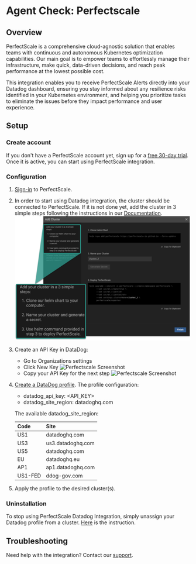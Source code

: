 # Agent Check: Perfectscale

## Overview


PerfectScale is a comprehensive cloud-agnostic solution that enables teams with continuous and autonomous Kubernetes optimization capabilities. Our main goal is to empower teams to effortlessly manage their infrastructure, make quick, data-driven decisions, and reach peak performance at the lowest possible cost.

This integration enables you to receive PerfectScale Alerts directly into your Datadog dashboard, ensuring you stay informed about any resilience risks identified in your Kubernetes environment, and helping you prioritize tasks to eliminate the issues before they impact performance and user experience.



## Setup


### Create account

If you don't have a PerfectScale account yet, sign up for a [free 30-day trial][1]. Once it is active, you can start using PerfectScale integration.


### Configuration

 1. [Sign-in][2] to PerfectScale.
 2. In order to start using Datadog integration, the cluster should be connected to PerfectScale. If it is not done yet, add the cluster in 3 simple steps following the instructions in our [Documentation][3].
![Perfectscale Screenshot][4]
 3. Create an API Key in DataDog:
    - Go to Organizations settings
    - Click New Key
    ![Perfectscale Screenshot][5]
    - Copy your API Key for the next step
    ![Perfectscale Screenshot][6]
 4. [Create a DataDog profile][7]. The profile configuration:
    - datadog_api_key: <API_KEY>
    - datadog_site_region: datadoghq.com

    The available datadog_site_region:
    
       | Code    | Site              |            
       |---------|-------------------|
       | US1     | datadoghq.com     |
       | US3     | us3.datadoghq.com |
       | US5     | datadoghq.com     |
       | EU      | datadoghq.eu      |
       | AP1     | ap1.datadoghq.com |
       | US1-FED | ddog-gov.com      |
5. Apply the profile to the desired cluster(s).

### Uninstallation

To stop using PerfectScale Datadog Integration, simply unassign your Datadog profile from a cluster. [Here][8] is the instruction.

## Troubleshooting

Need help with the integration? Contact our [support][9].

[1]: https://app.perfectscale.io/account/sign-up?_fs=16602000196-15320833110&_fsRef=https%3A%2F%2Fwww.perfectscale.io%2F
[2]: https://app.perfectscale.io/account/login
[3]: https://docs.perfectscale.io/getting-started/step-by-step-guide-to-onboard-a-cluster
[4]: https://raw.githubusercontent.com/DataDog/integrations-extras/master/perfectscale/images/perfectscale-connect-cluster.png
[5]: https://raw.githubusercontent.com/DataDog/integrations-extras/master/perfectscale/images/perfectscale-create-key.png
[6]: https://raw.githubusercontent.com/DataDog/integrations-extras/master/perfectscale/images/perfectscale-copy-key.png
[7]: https://docs.perfectscale.io/customizations/communication-and-messaging/datadog-alerts-integration
[8]: https://docs.perfectscale.io/customizations/communication-and-messaging/datadog-alerts-integration
[9]: mailto:support@perfectscale.io


